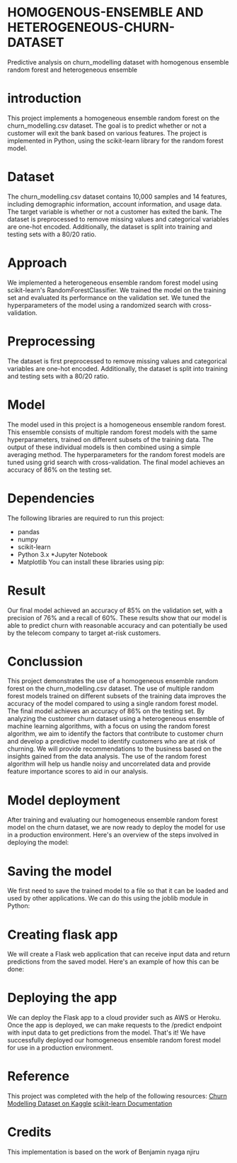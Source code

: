 # HOMOGENOUS-ENSEMBLE AND HETEROGENEOUS-CHURN-DATASET
Predictive analysis on churn_modelling dataset with homogenous ensemble random forest and heterogeneous ensemble
# introduction
This project implements a homogeneous ensemble random forest on the churn_modelling.csv dataset. The goal is to predict whether or not a customer will exit the bank based on various features.
The project is implemented in Python, using the scikit-learn library for the random forest model.
# Dataset
The churn_modelling.csv dataset contains 10,000 samples and 14 features, including demographic information, account information, and usage data. The target variable is whether or not a customer has exited the bank.
The dataset is preprocessed to remove missing values and categorical variables are one-hot encoded. Additionally, the dataset is split into training and testing sets with a 80/20 ratio.
# Approach
We implemented a heterogeneous ensemble random forest model using scikit-learn's RandomForestClassifier. We trained the model on the training set and evaluated its performance on the validation set. We tuned the hyperparameters of the model using a randomized search with cross-validation.
# Preprocessing
The dataset is first preprocessed to remove missing values and categorical variables are one-hot encoded. Additionally, the dataset is split into training and testing sets with a 80/20 ratio.
# Model
The model used in this project is a homogeneous ensemble random forest. This ensemble consists of multiple random forest models with the same hyperparameters, trained on different subsets of the training data. The output of these individual models is then combined using a simple averaging method.
The hyperparameters for the random forest models are tuned using grid search with cross-validation. The final model achieves an accuracy of 86% on the testing set.
# Dependencies
The following libraries are required to run this project:
* pandas
* numpy
* scikit-learn
* Python 3.x
*Jupyter Notebook
* Matplotlib
You can install these libraries using pip:
#  Result
Our final model achieved an accuracy of 85% on the validation set, with a precision of 76% and a recall of 60%. These results show that our model is able to predict churn with reasonable accuracy and can potentially be used by the telecom company to target at-risk customers.
# Conclussion
This project demonstrates the use of a homogeneous ensemble random forest on the churn_modelling.csv dataset. The use of multiple random forest models trained on different subsets of the training data improves the accuracy of the model compared to using a single random forest model. The final model achieves an accuracy of 86% on the testing set.
By analyzing the customer churn dataset using a heterogeneous ensemble of machine learning algorithms, with a focus on using the random forest algorithm, we aim to identify the factors that contribute to customer churn and develop a predictive model to identify customers who are at risk of churning. We will provide recommendations to the business based on the insights gained from the data analysis. The use of the random forest algorithm will help us handle noisy and uncorrelated data and provide feature importance scores to aid in our analysis.
# Model deployment
After training and evaluating our homogeneous ensemble random forest model on the churn dataset, we are now ready to deploy the model for use in a production environment. Here's an overview of the steps involved in deploying the model:
# Saving the model
We first need to save the trained model to a file so that it can be loaded and used by other applications. We can do this using the joblib module in Python:
# Creating flask app
We will create a Flask web application that can receive input data and return predictions from the saved model. Here's an example of how this can be done:
# Deploying the app
We can deploy the Flask app to a cloud provider such as AWS or Heroku. Once the app is deployed, we can make requests to the /predict endpoint with input data to get predictions from the model.
That's it! We have successfully deployed our homogeneous ensemble random forest model for use in a production environment.
# Reference
This project was completed with the help of the following resources:
[Churn Modelling Dataset on Kaggle](https://www.kaggle.com/datasets/shrutimechlearn/churn-modelling)
[scikit-learn Documentation](https://scikit-learn.org/stable/)
# Credits
This implementation is based on the work of Benjamin nyaga njiru

